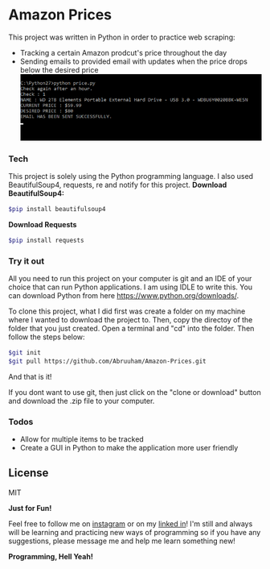 # Amazon Prices

This project was written in Python in order to practice web scraping:

  - Tracking a certain Amazon prodcut's price throughout the day
  - Sending emails to provided email with updates when the price drops below the desired price
![Screenshot](price.png)

### Tech

This project is solely using the Python programming language. I also used BeautifulSoup4, requests, re  and notify for this project.
**Download BeautifulSoup4:**
```sh
$pip install beautifulsoup4
```
**Download Requests**
```sh
$pip install requests
```



### Try it out

All you need to run this project on your computer is git and an IDE of your choice that can run Python applications. I am using IDLE to write this. You can download Python from here https://www.python.org/downloads/.

To clone this project, what I did first was create a folder on my machine where I wanted to download the project to. Then, copy the directoy of the folder that you just created. 
Open a terminal and "cd" into the folder. Then follow the steps below:

```sh
$git init
$git pull https://github.com/Abruuham/Amazon-Prices.git
```

And that is it!

If you dont want to use git, then just click on the "clone or download" button and download the .zip file to your computer.



### Todos

 - Allow for multiple items to be tracked
 - Create a GUI in Python to make the application more user friendly

License
----

MIT

**Just for Fun!**

Feel free to follow me on [instagram] or on my [linked in]! I'm still and always will be learning and practicing new ways of programming so if you have any suggestions, please message me and help me learn something new!

**Programming, Hell Yeah!**




   [git-repo-url]: <https://github.com/Abruuham/Amazon-Prices.git>
   [linked in]: <https://www.linkedin.com/in/abraham-calvillo/>
   [instagram]: <https://www.instagram.com/abruuh_ham>
   [python]: <https://www.python.org/downloads/>
